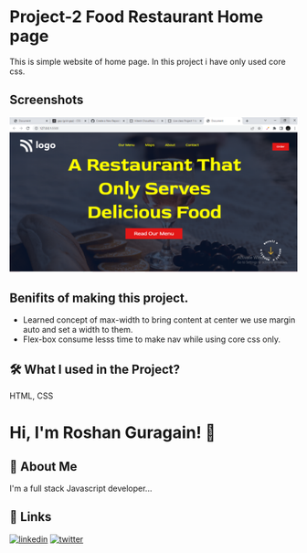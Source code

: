 
# Project-2 Food Restaurant Home page

This is simple website of home page. In this project i have only used core css.





## Screenshots

![App Screenshot](./Screenshot/Screenshot%20(98).png)



## Benifits of making this project.

 - Learned concept of max-width to bring content at center we use margin auto and set a width to them.
 - Flex-box consume lesss time to make nav while using core css only.




## 🛠 What I used  in the Project?
 HTML, CSS


# Hi, I'm Roshan Guragain! 👋

## 🚀 About Me
I'm a full stack Javascript developer...


## 🔗 Links

[![linkedin](https://img.shields.io/badge/linkedin-0A66C2?style=for-the-badge&logo=linkedin&logoColor=white)](https://www.linkedin.com/in/roshan-guragain-guragain-747aa4245/)
[![twitter](https://img.shields.io/badge/twitter-1DA1F2?style=for-the-badge&logo=twitter&logoColor=white)](https://twitter.com/RoshanGuragain3)


